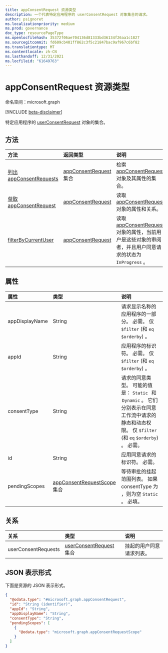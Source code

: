 ```yaml
---
title: appConsentRequest 资源类型
description: 一个代表特定应用程序的 userConsentRequest 对象集合的请求。
author: psignoret
ms.localizationpriority: medium
ms.prod: governance
doc_type: resourcePageType
ms.openlocfilehash: 35372f06ae704136d81333bd36134f26aa1c1827
ms.sourcegitcommit: fd609cb401ff862c3f5c21847bac9af967c6bf82
ms.translationtype: MT
ms.contentlocale: zh-CN
ms.lasthandoff: 12/31/2021
ms.locfileid: "61649763"
---
```

# <a name="appconsentrequest-resource-type"></a>appConsentRequest 资源类型

命名空间：microsoft.graph

[!INCLUDE [beta-disclaimer](../../includes/beta-disclaimer.md)]

特定应用程序的 [userConsentRequest](../resources/userconsentrequest.md) 对象的集合。

## <a name="methods"></a>方法
|方法|返回类型|说明|
|:---|:---|:---|
|[列出 appConsentRequests](../api/appconsentapprovalroute-list-appconsentrequests.md)|[appConsentRequest](../resources/appconsentrequest.md) 集合|检索 [appConsentRequest](appconsentrequest.md) 对象及其属性的集合。|
|[获取 appConsentRequest](../api/appconsentrequest-get.md)|[appConsentRequest](../resources/appconsentrequest.md)|读取 [appConsentRequest](../resources/appconsentrequest.md) 对象的属性和关系。|
|[filterByCurrentUser](../api/appconsentrequest-filterByCurrentUser.md)|[appConsentRequest](../resources/appconsentrequest.md)|读取 [appConsentRequest](../resources/appconsentrequest.md) 对象的属性，当前用户是这些对象的审阅者，并且用户同意请求的状态为 `InProgress` 。|

## <a name="properties"></a>属性
|属性|类型|说明|
|:---|:---|:---|
|appDisplayName|String|请求显示名称的应用程序的一部分。 必需。 仅 `$filter` (和 `eq` `$orderby`) 。 |
|appId|String|应用程序的标识符。 必需。 仅 `$filter` (和 `eq` `$orderby`) 。 |
|consentType|String|请求的同意类型。 可能的值是： `Static`   和  `Dynamic` 。 它们分别表示在同意工作流中请求的静态和动态权限。 仅 `$filter` (和 `eq` `$orderby`) 。 必需。|
|id|String|应用同意请求的标识符。 必需。|
|pendingScopes|[appConsentRequestScope](../resources/appconsentrequestscope.md) 集合|等待审批的挂起范围列表。 如果 consentType 为 ，则为空 `Static` 。 必填。|

## <a name="relationships"></a>关系
|关系|类型|说明|
|:---|:---|:---|
|userConsentRequests|[userConsentRequest](../resources/userconsentrequest.md) 集合|挂起的用户同意请求列表。|

## <a name="json-representation"></a>JSON 表示形式
下面是资源的 JSON 表示形式。
<!-- {
  "blockType": "resource",
  "keyProperty": "id",
  "@odata.type": "microsoft.graph.appConsentRequest",
  "openType": false
}
-->
``` json
{
  "@odata.type": "#microsoft.graph.appConsentRequest",
  "id": "String (identifier)",
  "appId": "String",
  "appDisplayName": "String",
  "consentType": "String",
  "pendingScopes": [
    {
      "@odata.type": "microsoft.graph.appConsentRequestScope"
    }
  ]
}
```

